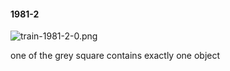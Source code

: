 #### 1981-2
![train-1981-2-0.png](https://github.com/lil-lab/nlvr/raw/master/nlvr/train/images/63/train-1981-2-0.png "train-1981-2-0.png")

one of the grey square contains exactly one object
